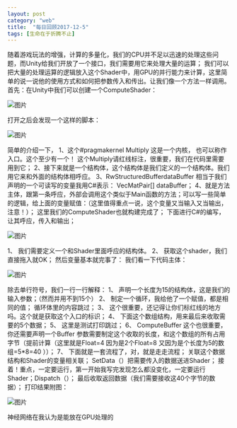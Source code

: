 ```yaml
---
layout: post
category: "web"
title:  "每日回顾2017-12-5"
tags: [生命在于折腾不止]
---
```


随着游戏玩法的增强，计算的多量化，我们的CPU并不足以迅速的处理这些问题，而Unity给我们开放了一个接口，我们需要用它来处理大量的运算； 
我们可以把大量的处理运算的逻辑放入这个Shader中，用GPU的并行能力来计算，这里简单的说一说他的使用方式和如何把参数传入和传出。让我们像一个方法一样调用。 
首先：在Unity中我们可以创建一个ComputeShader：

![图片](https://mrxin321.github.io/img/12-05-1.png)

打开之后会发现一个这样的脚本：

![图片](https://mrxin321.github.io/img/12-05-2.png)

简单的介绍一下， 
1、这个#pragmakernel  Multiply 这是一个内核， 也可以称作入口。这个至少有一个！ 
这个Multiply请红线标注，很重要，我们在代码里需要用到它； 
2、接下来就是一个结构体，这个结构体是我们定义的一个结构体。我们用它来和外面的结构体相呼应。 
3、RwStructuredBuffer<VecMatpair>dataBuffer  相当于我们声明的一个可读写的变量我用C#表示：   VecMatPair[] dataBuffer； 
4、就是方法主体，跟第一条呼应，外部会调用这个类似于Main函数的方法；可以写一些简单的逻辑，给上面的变量赋值：（这里值得重点一说，这个变量又当输入又当输出，注意！）； 
这里我们的ComputeShader也就构建完成了； 
下面进行C#的编写，让其呼应，传入和输出；

![图片](https://mrxin321.github.io/img/12-05-3.png)

1、  我们需要定义一个和Shader里面呼应的结构体。 
2、  获取这个shader，我们直接拖入就OK； 
然后变量基本就完事了： 
我们看一下代码主体：

![图片](https://mrxin321.github.io/img/12-05-4.png)

除去单行符号，我们一行一行解释： 
1、  声明一个长度为15的结构体，这是我们的输入参数；（然而并用不到15个） 
2、  制定一个循环，我给他了一个赋值，都是相同的值； 
循环体里的内容跳过； 
3、  这个很重要，还记得让你们标红线的地方吗。这个就是获取这个入口的标识； 
4、  下面这个数组结构，用来最后来收取需要的5个数据； 
5、  这里是测试打印跳过； 
6、  ComputeBuffer 这个也很重要，你还需要声明一个Buffer 参数需要制定这个收取的长度，和这个数组的所有占用字节（提前计算（这里就是Float=4 因为是2个Float=8 又因为是个长度为5的数组=5*8=40 ））； 
7、  下面就是一套流程了，对，就是走走流程； 
关联这个数据结构和Shader的变量相关联； 
SetData（）把需要传入的数据送进Shader； 
接着！重点，一定要运行，第一开始我写完发现怎么都没变化，一定要运行Shader；Dispatch（）； 
最后收取返回数据（我们需要接收这40个字节的数据）； 
打印结果附图：

![图片](https://mrxin321.github.io/img/12-05-5.png)

神经网络在我认为是能放在GPU处理的 